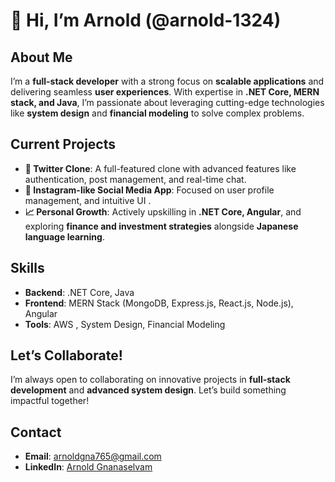 # 👋 Hi, I’m Arnold (@arnold-1324)

## About Me
I’m a **full-stack developer** with a strong focus on **scalable applications** and delivering seamless **user experiences**. With expertise in **.NET Core, MERN stack, and Java**, I’m passionate about leveraging cutting-edge technologies like **system design** and **financial modeling** to solve complex problems.

## Current Projects
- **🚀 Twitter Clone**: A full-featured clone with advanced features like authentication, post management, and real-time chat.
- **📸 Instagram-like Social Media App**: Focused on user profile management, and intuitive UI .
- **📈 Personal Growth**: Actively upskilling in **.NET Core, Angular**, and exploring **finance and investment strategies** alongside **Japanese language learning**.

## Skills
- **Backend**: .NET Core, Java
- **Frontend**: MERN Stack (MongoDB, Express.js, React.js, Node.js), Angular
- **Tools**: AWS , System Design, Financial Modeling

## Let’s Collaborate!
I’m always open to collaborating on innovative projects in **full-stack development** and **advanced system design**. Let’s build something impactful together!

## Contact
- **Email**: [arnoldgna765@gmail.com](mailto:arnoldgna765@gmail.com)
- **LinkedIn**: [Arnold Gnanaselvam](https://www.linkedin.com/in/arnold-gnanaselvam-aa0121249)


